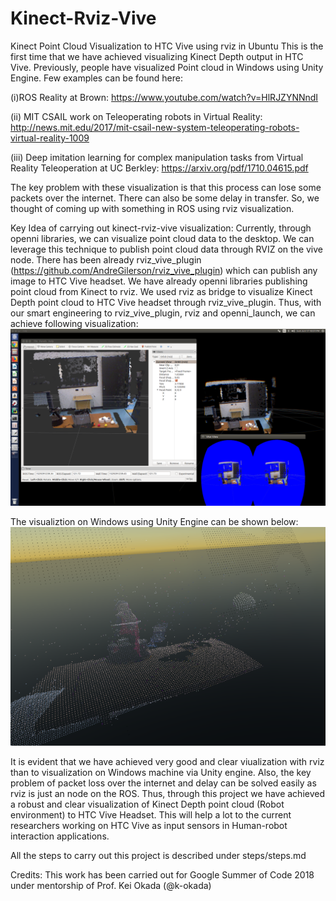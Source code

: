 # Kinect-Rviz-Vive
Kinect Point Cloud Visualization to HTC Vive using rviz in Ubuntu
This is the first time that we have achieved visualizing Kinect Depth output in HTC Vive. Previously, people have visualized Point cloud in Windows using Unity Engine. Few examples can be found here:

(i)ROS Reality at Brown: https://www.youtube.com/watch?v=HlRJZYNNndI

(ii) MIT CSAIL work on Teleoperating robots in Virtual Reality:  http://news.mit.edu/2017/mit-csail-new-system-teleoperating-robots-virtual-reality-1009

(iii) Deep imitation learning for complex manipulation tasks from Virtual Reality Teleoperation at UC Berkley: https://arxiv.org/pdf/1710.04615.pdf

The key problem with these visualization is that this process can lose some packets over the internet. There can also be some delay in transfer. So, we thought of coming up with something in ROS using rviz visualization. 

Key Idea of carrying out kinect-rviz-vive visualization:
Currently, through openni libraries, we can visualize point cloud data to the desktop. 
We can leverage this technique to publish point cloud data through RVIZ on the vive node. 
There has been already rviz_vive_plugin (https://github.com/AndreGilerson/rviz_vive_plugin) which can publish any image to HTC Vive headset.
 We have already openni libraries publishing point cloud from Kinect to rviz. We used rviz as bridge to visualize Kinect Depth point cloud to HTC Vive headset through rviz_vive_plugin. Thus, with our smart engineering to rviz_vive_plugin, rviz and openni_launch, we can achieve following visualization:
![kinect-vive-rviz](https://github.com/sanketrahul/Kinect-Rviz-Vive/blob/master/Image/kinect-vive-rviz.png)

The visualiztion on Windows using Unity Engine can be shown below:
![kinect-vive-unity](https://github.com/sanketrahul/Kinect-Rviz-Vive/blob/master/Image/kinect-vive-unity.png)

It is evident that we have achieved very good and clear viualization with rviz than to visualization on Windows machine via Unity engine. Also, the key problem of packet loss over the internet and delay can be solved easily as rviz is just an node on the ROS. Thus, through this project we have achieved a robust and clear visualization of Kinect Depth point cloud (Robot environment) to HTC Vive Headset. This will help a lot to the current researchers working on HTC Vive as input sensors in Human-robot interaction applications.

All the steps to carry out this project is described under steps/steps.md 

Credits: This work has been carried out for Google Summer of Code 2018 under mentorship of Prof. Kei Okada (@k-okada)
